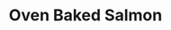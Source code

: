 ---
excerpt: A flavorful oven baked salmon recipe, perfect for a quick and delicious dinner.
title: Oven Baked Salmon
category: cooking
tags: [salmon, ovenbaked]
rating: 9

ingredients:
- 4-5 salmon fillets (about 6 ounces each, roughly 1.5-2 pounds total)
- 2 tbsp olive oil
- 1/2 tsp salt, or to taste
- 1/4 tsp cracked black pepper (just a pinch if using finely ground black pepper)
- 2 tsp minced garlic
- 1 tsp Italian herb seasoning blend (or herbs de provence, or 1/4 tsp each dried thyme, parsley, oregano, and basil)
- 1 medium lemon

components:
- Oven Broiled Asparagus

directions:
- Preheat oven to 400 degrees and grease a large baking pan. Arrange salmon fillets on the baking sheet and season generously with salt and pepper.
- Stir together olive oil, garlic, herbs, and juice of 1/2 lemon. Spoon over salmon fillets being sure to rub all over the tops and sides of the salmon so it has no dry spots. Thinly slice remaining 1/2 of lemon and top each piece of salmon with a slice of lemon.
- Bake for 12-15 minutes until salmon is opaque and flaky when pulled apart with a fork. You can broil the last 1-2 minutes if desired.
- Garnish with fresh thyme or parsley if desired and serve.
- Serve with Oven Broiled Asparagus.
---